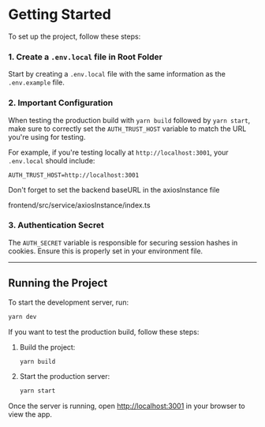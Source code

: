 # Getting Started

To set up the project, follow these steps:

### 1. Create a `.env.local` file in Root Folder

Start by creating a `.env.local` file with the same information as the `.env.example` file.

### 2. Important Configuration

When testing the production build with `yarn build` followed by `yarn start`, make sure to correctly set the `AUTH_TRUST_HOST` variable to match the URL you're using for testing.

For example, if you're testing locally at `http://localhost:3001`, your `.env.local` should include:
```
AUTH_TRUST_HOST=http://localhost:3001
```
Don't forget to set the backend baseURL in the axiosInstance file

frontend/src/service/axiosInstance/index.ts

### 3. Authentication Secret

The `AUTH_SECRET` variable is responsible for securing session hashes in cookies. Ensure this is properly set in your environment file.

---

## Running the Project

To start the development server, run:

```bash
yarn dev
```

If you want to test the production build, follow these steps:

1. Build the project:
    ```bash
    yarn build
    ```
2. Start the production server:
    ```bash
    yarn start
    ```

Once the server is running, open [http://localhost:3001](http://localhost:3001) in your browser to view the app.
